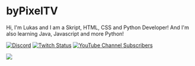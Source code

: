 # byPixelTV

Hi, I'm Lukas and I am a Skript, HTML, CSS and Python Developer! And I'm also learning Java, Javascript and more Python!

[![Discord](https://img.shields.io/discord/1095747252359811116?color=purple&label=Discord&logo=discord&style=for-the-badge)](https://dsc.gg/byPixelTV) [![Twitch Status](https://img.shields.io/twitch/status/byPix3lTV?color=purple&logo=twitch&logoColor=white&style=for-the-badge)](https://twitch.tv/byPixelTV_live) [![YouTube Channel Subscribers](https://img.shields.io/youtube/channel/subscribers/UCOUL1_Bd2H-LwtYebzxZcSw?color=purple&label=Youtube&logo=youtube&style=for-the-badge)](https://www.youtube.com/channel/UCOUL1_Bd2H-LwtYebzxZcSw)

![](https://github-readme-stats.vercel.app/api?username=byPixelTV&show_icons=true&theme=radical)
